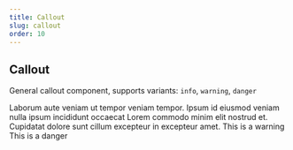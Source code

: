 ```yaml
---
title: Callout
slug: callout
order: 10
---
```




## Callout

General callout component, supports variants: `info`, `warning`, `danger`

<i-callout variant="info" title="Guidance">
Laborum aute veniam ut tempor veniam tempor. Ipsum id eiusmod veniam nulla ipsum incididunt occaecat Lorem commodo minim elit nostrud et. Cupidatat dolore sunt cillum excepteur in excepteur amet.
</i-callout>

<i-callout variant="warning">
This is a warning
</i-callout>

<i-callout variant="danger">
This is a danger
</i-callout>
